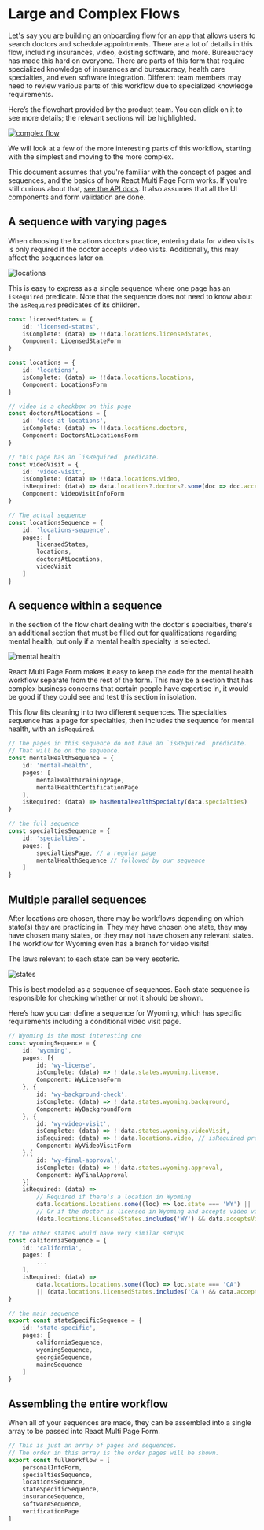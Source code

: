 # Large and Complex Flows

Let's say you are building an onboarding flow for an app that allows users to search doctors and schedule appointments. There are a lot of details in this flow, including insurances, video, existing software, and more. Bureaucracy has made this hard on everyone. There are parts of this form that require specialized knowledge of insurances and bureaucracy, health care specialties, and even software integration. Different team members may need to review various parts of this workflow due to specialized knowledge requirements.

Here’s the flowchart provided by the product team. You can click on it to see more details; the relevant sections will be highlighted.

[![complex flow](/big-form/full.png "if you're thinking \"oh my, if you have this you should build a system to handle it\", welcome to my website.")](/big-form/full.png)

We will look at a few of the more interesting parts of this workflow, starting with the simplest and moving to the more complex.

This document assumes that you're familiar with the concept of pages and sequences, and the basics of how React Multi Page Form works. If you're still curious about that, [see the API docs](/docs/api). It also assumes that all the UI components and form validation are done.

## A sequence with varying pages

When choosing the locations doctors practice, entering data for video visits is only required if the doctor accepts video visits. Additionally, this may affect the sequences later on.

![locations](/big-form/locations.png "")

This is easy to express as a single sequence where one page has an `isRequired` predicate. Note that the sequence does not need to know about the `isRequired` predicates of its children.

```typescript
const licensedStates = {
	id: 'licensed-states',
	isComplete: (data) => !!data.locations.licensedStates,
	Component: LicensedStateForm
}

const locations = {
	id: 'locations',
	isComplete: (data) => !!data.locations.locations,
	Component: LocationsForm
}

// video is a checkbox on this page
const doctorsAtLocations = {
	id: 'docs-at-locations',
	isComplete: (data) => !!data.locations.doctors,
	Component: DoctorsAtLocationsForm
}

// this page has an `isRequired` predicate.
const videoVisit = {
	id: 'video-visit',
	isComplete: (data) => !!data.locations.video,
	isRequired: (data) => data.locations?.doctors?.some(doc => doc.acceptsVideoVisits),
	Component: VideoVisitInfoForm
}

// The actual sequence
const locationsSequence = {
	id: 'locations-sequence',
	pages: [
		licensedStates,
		locations,
		doctorsAtLocations,
		videoVisit
	]
}
```


## A sequence within a sequence

In the section of the flow chart dealing with the doctor's specialties, there's an additional section that must be filled out for qualifications regarding mental health, but only if a mental health specialty is selected.

![mental health](/big-form/mental-health.png "")

React Multi Page Form makes it easy to keep the code for the mental health workflow separate from the rest of the form. This may be a section that has complex business concerns that certain people have expertise in, it would be good if they could see and test this section in isolation.


This flow fits cleaning into two different sequences. The specialties sequence has a page for specialties, then includes the sequence for mental health, with an `isRequired`.

```typescript
// The pages in this sequence do not have an `isRequired` predicate.
// That will be on the sequence.
const mentalHealthSequence = {
	id: 'mental-health',
	pages: [
		mentalHealthTrainingPage,
		mentalHealthCertificationPage
	],
	isRequired: (data) => hasMentalHealthSpecialty(data.specialties)
}

// the full sequence
const specialtiesSequence = {
	id: 'specialties',
	pages: [
		specialtiesPage, // a regular page
		mentalHealthSequence // followed by our sequence
	]
}
```

## Multiple parallel sequences

After locations are chosen, there may be workflows depending on which state(s) they are practicing in. They may have chosen one state, they may have chosen many states, or they may not have chosen any relevant states. The workflow for Wyoming even has a branch for video visits!

The laws relevant to each state can be very esoteric. 

![states](/big-form/states.png "")

This is best modeled as a sequence of sequences. Each state sequence is responsible for checking whether or not it should be shown.

Here’s how you can define a sequence for Wyoming, which has specific requirements including a conditional video visit page.

```typescript
// Wyoming is the most interesting one
const wyomingSequence = {
	id: 'wyoming',
	pages: [{
		id: 'wy-license',
		isComplete: (data) => !!data.states.wyoming.license,
		Component: WyLicenseForm
	}, {
		id: 'wy-background-check',
		isComplete: (data) => !!data.states.wyoming.background,
		Component: WyBackgroundForm
	}, {
		id: 'wy-video-visit',
		isComplete: (data) => !!data.states.wyoming.videoVisit,
		isRequired: (data) => !!data.locations.video, // isRequired predicate
		Component: WyVideoVisitForm
	},{
		id: 'wy-final-approval',
		isComplete: (data) => !!data.states.wyoming.approval,
		Component: WyFinalApproval
	}],
	isRequired: (data) => 
		// Required if there's a location in Wyoming
		data.locations.locations.some((loc) => loc.state === 'WY') ||
		// Or if the doctor is licensed in Wyoming and accepts video visits
		(data.locations.licensedStates.includes('WY') && data.acceptsVideoVisits)}

// the other states would have very similar setups
const californiaSequence = {
	id: 'california',
	pages: [
		...
	],
	isRequired: (data) => 
		data.locations.locations.some((loc) => loc.state === 'CA')
		|| (data.locations.licensedStates.includes('CA') && data.acceptsVideoVisits)
}

// the main sequence
export const stateSpecificSequence = {
	id: 'state-specific',
	pages: [
		californiaSequence,
		wyomingSequence,
		georgiaSequence,
		maineSequence
	]
}
```

## Assembling the entire workflow

When all of your sequences are made, they can be assembled into a single array to be passed into React Multi Page Form.

```typescript
// This is just an array of pages and sequences.
// The order in this array is the order pages will be shown.
export const fullWorkflow = [
	personalInfoForm,
	specialtiesSequence,
	locationsSequence,
	stateSpecificSequence,
	insuranceSequence,
	softwareSequence,
	verificationPage
]
```